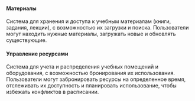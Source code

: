 #### Материалы
Система для хранения и доступа к учебным материалам (книги, задания, лекции), с возможностью их загрузки и поиска.
Пользователи могут находить нужные материалы, загружать новые и обновлять существующие.

#### Управление ресурсами
Система для учета и распределения учебных помещений и оборудования, с возможностью бронирования их использования. 
Пользователи могут забронировать ресурсы на определенное время, отслеживать их доступность и планировать использование,
чтобы избежать конфликтов в расписании.